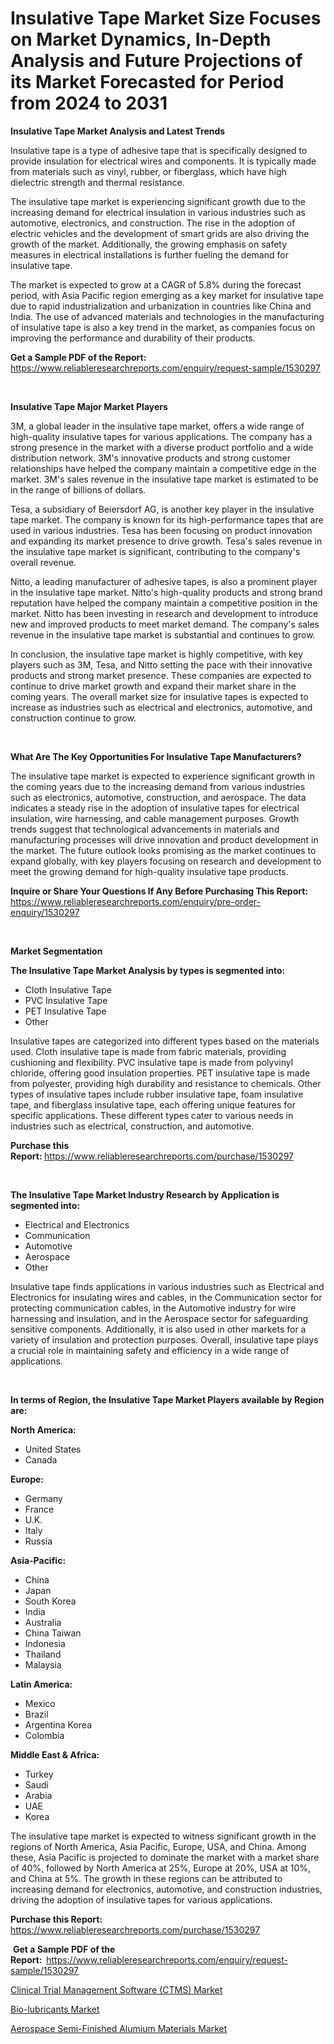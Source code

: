 <p><h1>Insulative Tape Market Size Focuses on Market Dynamics, In-Depth Analysis and Future Projections of its Market Forecasted for Period from 2024 to 2031</h1></p><p><strong>Insulative Tape Market Analysis and Latest Trends</strong></p>
<p><p>Insulative tape is a type of adhesive tape that is specifically designed to provide insulation for electrical wires and components. It is typically made from materials such as vinyl, rubber, or fiberglass, which have high dielectric strength and thermal resistance.</p><p>The insulative tape market is experiencing significant growth due to the increasing demand for electrical insulation in various industries such as automotive, electronics, and construction. The rise in the adoption of electric vehicles and the development of smart grids are also driving the growth of the market. Additionally, the growing emphasis on safety measures in electrical installations is further fueling the demand for insulative tape.</p><p>The market is expected to grow at a CAGR of 5.8% during the forecast period, with Asia Pacific region emerging as a key market for insulative tape due to rapid industrialization and urbanization in countries like China and India. The use of advanced materials and technologies in the manufacturing of insulative tape is also a key trend in the market, as companies focus on improving the performance and durability of their products.</p></p>
<p><strong>Get a Sample PDF of the Report:&nbsp;</strong> <a href="https://www.reliableresearchreports.com/enquiry/request-sample/1530297">https://www.reliableresearchreports.com/enquiry/request-sample/1530297</a></p>
<p>&nbsp;</p>
<p><strong>Insulative Tape Major Market Players</strong></p>
<p><p>3M, a global leader in the insulative tape market, offers a wide range of high-quality insulative tapes for various applications. The company has a strong presence in the market with a diverse product portfolio and a wide distribution network. 3M's innovative products and strong customer relationships have helped the company maintain a competitive edge in the market. 3M's sales revenue in the insulative tape market is estimated to be in the range of billions of dollars.</p><p>Tesa, a subsidiary of Beiersdorf AG, is another key player in the insulative tape market. The company is known for its high-performance tapes that are used in various industries. Tesa has been focusing on product innovation and expanding its market presence to drive growth. Tesa's sales revenue in the insulative tape market is significant, contributing to the company's overall revenue.</p><p>Nitto, a leading manufacturer of adhesive tapes, is also a prominent player in the insulative tape market. Nitto's high-quality products and strong brand reputation have helped the company maintain a competitive position in the market. Nitto has been investing in research and development to introduce new and improved products to meet market demand. The company's sales revenue in the insulative tape market is substantial and continues to grow.</p><p>In conclusion, the insulative tape market is highly competitive, with key players such as 3M, Tesa, and Nitto setting the pace with their innovative products and strong market presence. These companies are expected to continue to drive market growth and expand their market share in the coming years. The overall market size for insulative tapes is expected to increase as industries such as electrical and electronics, automotive, and construction continue to grow.</p></p>
<p>&nbsp;</p>
<p><strong>What Are The Key Opportunities For Insulative Tape Manufacturers?</strong></p>
<p><p>The insulative tape market is expected to experience significant growth in the coming years due to the increasing demand from various industries such as electronics, automotive, construction, and aerospace. The data indicates a steady rise in the adoption of insulative tapes for electrical insulation, wire harnessing, and cable management purposes. Growth trends suggest that technological advancements in materials and manufacturing processes will drive innovation and product development in the market. The future outlook looks promising as the market continues to expand globally, with key players focusing on research and development to meet the growing demand for high-quality insulative tape products.</p></p>
<p><strong>Inquire or Share Your Questions If Any Before Purchasing This Report:</strong> <a href="https://www.reliableresearchreports.com/enquiry/pre-order-enquiry/1530297">https://www.reliableresearchreports.com/enquiry/pre-order-enquiry/1530297</a></p>
<p>&nbsp;</p>
<p><strong>Market Segmentation</strong></p>
<p><strong>The Insulative Tape Market Analysis by types is segmented into:</strong></p>
<p><ul><li>Cloth Insulative Tape</li><li>PVC Insulative Tape</li><li>PET Insulative Tape</li><li>Other</li></ul></p>
<p><p>Insulative tapes are categorized into different types based on the materials used. Cloth insulative tape is made from fabric materials, providing cushioning and flexibility. PVC insulative tape is made from polyvinyl chloride, offering good insulation properties. PET insulative tape is made from polyester, providing high durability and resistance to chemicals. Other types of insulative tapes include rubber insulative tape, foam insulative tape, and fiberglass insulative tape, each offering unique features for specific applications. These different types cater to various needs in industries such as electrical, construction, and automotive.</p></p>
<p><strong>Purchase this Report:&nbsp;</strong><a href="https://www.reliableresearchreports.com/purchase/1530297">https://www.reliableresearchreports.com/purchase/1530297</a></p>
<p>&nbsp;</p>
<p><strong>The Insulative Tape Market Industry Research by Application is segmented into:</strong></p>
<p><ul><li>Electrical and Electronics</li><li>Communication</li><li>Automotive</li><li>Aerospace</li><li>Other</li></ul></p>
<p><p>Insulative tape finds applications in various industries such as Electrical and Electronics for insulating wires and cables, in the Communication sector for protecting communication cables, in the Automotive industry for wire harnessing and insulation, and in the Aerospace sector for safeguarding sensitive components. Additionally, it is also used in other markets for a variety of insulation and protection purposes. Overall, insulative tape plays a crucial role in maintaining safety and efficiency in a wide range of applications.</p></p>
<p>&nbsp;</p>
<p><strong>In terms of Region, the Insulative Tape Market Players available by Region are:</strong></p>
<p>
    <p> <strong> North America: </strong>
        <ul>
            <li>United States</li>
            <li>Canada</li>
        </ul>
        </p> 
    <p> <strong> Europe: </strong>
        <ul>
            <li>Germany</li>
            <li>France</li>
            <li>U.K.</li>
            <li>Italy</li>
            <li>Russia</li>
        </ul>
        </p> 
    <p> <strong> Asia-Pacific: </strong>
        <ul>
            <li>China</li>
            <li>Japan</li>
            <li>South Korea</li>
            <li>India</li>
            <li>Australia</li>
            <li>China Taiwan</li>
            <li>Indonesia</li>
            <li>Thailand</li>
            <li>Malaysia</li>
        </ul>
        </p> 
    <p> <strong> Latin America: </strong>
        <ul>
            <li>Mexico</li>
            <li>Brazil</li>
            <li>Argentina Korea</li>
            <li>Colombia</li>
        </ul>
        </p> 
    <p> <strong> Middle East & Africa: </strong>
        <ul>
            <li>Turkey</li>
            <li>Saudi</li>
            <li>Arabia</li>
            <li>UAE</li>
            <li>Korea</li>
        </ul>
    </p>
    </p>
<p><p>The insulative tape market is expected to witness significant growth in the regions of North America, Asia Pacific, Europe, USA, and China. Among these, Asia Pacific is projected to dominate the market with a market share of 40%, followed by North America at 25%, Europe at 20%, USA at 10%, and China at 5%. The growth in these regions can be attributed to increasing demand for electronics, automotive, and construction industries, driving the adoption of insulative tapes for various applications.</p></p>
<p><strong>Purchase this Report: </strong><a href="https://www.reliableresearchreports.com/purchase/1530297">https://www.reliableresearchreports.com/purchase/1530297</a></p>
<p>&nbsp;<strong>Get a Sample PDF of the Report:&nbsp;&nbsp;</strong><a href="https://www.reliableresearchreports.com/enquiry/request-sample/1530297">https://www.reliableresearchreports.com/enquiry/request-sample/1530297</a></p>
<p><strong></strong></p>
<p><p><a href="https://view.publitas.com/reportprime-1/clinical-trial-management-software-ctms-market-with-the-goal-of-estimating-the-market-size-and-future-growth-potential-of-various-market-segments-based-on-component-applications-end-user-and-region/">Clinical Trial Management Software (CTMS) Market</a></p><p><a href="https://view.publitas.com/reportprime-1/bio-lubricants-market-size-and-growth-market-segmentation-regional-and-country-breakdowns-and-market-trends-for-period-from-2023-2030/">Bio-lubricants Market</a></p><p><a href="https://view.publitas.com/reportprime-1/aerospace-semi-finished-alumium-materials-market-size-focuses-on-market-dynamics-in-depth-analysis-and-future-projections-of-its-market-forecasted-for-period-from-2023-to-2030/">Aerospace Semi-Finished Alumium Materials Market</a></p></p>